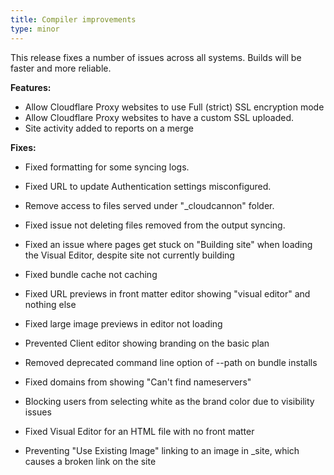 ```yaml
---
title: Compiler improvements
type: minor
---
```


This release fixes a number of issues across all systems. Builds will be faster and more reliable.

**Features:**

* Allow Cloudflare Proxy websites to use Full (strict) SSL encryption mode
* Allow Cloudflare Proxy websites to have a custom SSL uploaded.
* Site activity added to reports on a merge

**Fixes:**

* Fixed formatting for some syncing logs.
* Fixed URL to update Authentication settings misconfigured.
* Remove access to files served under "\_cloudcannon" folder.
* Fixed issue not deleting files removed from the output syncing.
* Fixed an issue where pages get stuck on "Building site" when loading the Visual Editor, despite site not currently building

* Fixed bundle cache not caching

* Fixed URL previews in front matter editor showing "visual editor" and nothing else

* Fixed large image previews in editor not loading

* Prevented Client editor showing branding on the basic plan

* Removed deprecated command line option of --path on bundle installs

* Fixed domains from showing "Can't find nameservers"

* Blocking users from selecting white as the brand color due to visibility issues

* Fixed Visual Editor for an HTML file with no front matter

* Preventing "Use Existing Image" linking to an image in \_site, which causes a broken link on the site

&nbsp;